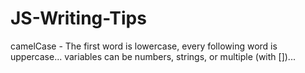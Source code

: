 # JS-Writing-Tips

camelCase - The first word is lowercase, every following word is uppercase...
variables can be numbers, strings, or multiple (with [])...
